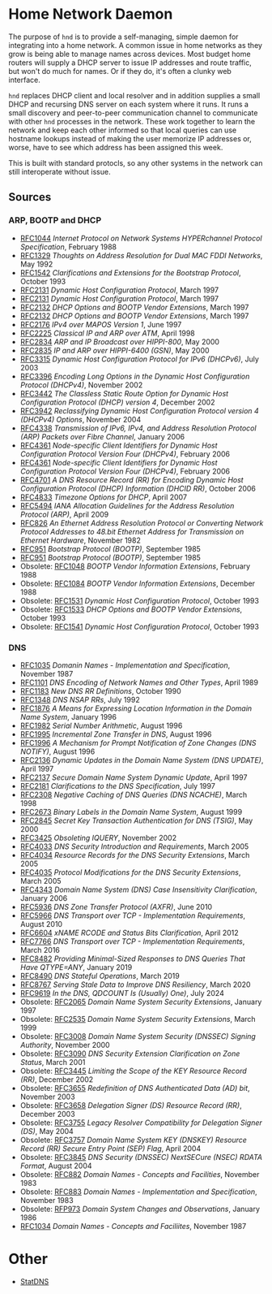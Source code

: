 # Home Network Daemon

The purpose of `hnd` is to provide a self-managing, simple daemon for
integrating into a home network. A common issue in home networks as they grow is
being able to manage names across devices. Most budget home routers will supply
a DHCP server to issue IP addresses and route traffic, but won't do much for
names. Or if they do, it's often a clunky web interface.

`hnd` replaces DHCP client and local resolver and in addition supplies a small
DHCP and recursing DNS server on each system where it runs. It runs a small
discovery and peer-to-peer communication channel to communicate with other `hnd`
processes in the network. These work together to learn the network and keep each
other informed so that local queries can use hostname lookups instead of making
the user memorize IP addresses or, worse, have to see which address has been
assigned this week.

This is built with standard protocls, so any other systems in the network can
still interoperate without issue.

## Sources

### ARP, BOOTP and DHCP

- [RFC1044](https://www.rfc-editor.org/rfc/rfc1044) _Internet Protocol on Network Systems HYPERchannel Protocol Specification_, February 1988
- [RFC1329](https://www.rfc-editor.org/rfc/rfc1329) _Thoughts on Address Resolution for Dual MAC FDDI Networks_, May 1992
- [RFC1542](http://www.rfc-editor.org/rfc/rfc1542) _Clarifications and Extensions for the Bootstrap Protocol_, October 1993
- [RFC2131](https://www.rfc-editor.org/rfc/rfc2131) _Dynamic Host Configuration Protocol_, March 1997
- [RFC2131](https://www.rfc-editor.org/rfc/rfc2131) _Dynamic Host Configuration Protocol_, March 1997
- [RFC2132](http://www.rfc-editor.org/rfc/rfc2132) _DHCP Options and BOOTP Vendor Extensions_, March 1997
- [RFC2132](https://www.rfc-editor.org/rfc/rfc2132) _DHCP Options and BOOTP Vendor Extensions_, March 1997
- [RFC2176](https://www.rfc-editor.org/rfc/rfc2176) _IPv4 over MAPOS Version 1_, June 1997
- [RFC2225](https://www.rfc-editor.org/rfc/rfc2225) _Classical IP and ARP over ATM_, April 1998
- [RFC2834](https://www.rfc-editor.org/rfc/rfc2834) _ARP and IP Broadcast over HIPPI-800_, May 2000
- [RFC2835](https://www.rfc-editor.org/rfc/rfc2835) _IP and ARP over HIPPI-6400 (GSN)_, May 2000
- [RFC3315](https://www.rfc-editor.org/rfc/rfc3315) _Dynamic Host Configuration Protocol for IPv6 (DHCPv6)_, July 2003
- [RFC3396](https://www.rfc-editor.org/rfc/rfc3396) _Encoding Long Options in the Dynamic Host Configuration Protocol (DHCPv4)_, November 2002
- [RFC3442](https://www.rfc-editor.org/rfc/rfc3442) _The Classless Static Route Option for Dynamic Host Configuration Protocol (DHCP) version 4_, December 2002
- [RFC3942](https://www.rfc-editor.org/rfc/rfc3942) _Reclassifying Dynamic Host Configuration Protocol version 4 (DHCPv4) Options_, November 2004
- [RFC4338](https://www.rfc-editor.org/rfc/rfc4338) _Transmission of IPv6, IPv4, and Address Resolution Protocol (ARP) Packets over Fibre Channel_, January 2006
- [RFC4361](https://www.rfc-editor.org/rfc/rfc4361) _Node-specific Client Identifiers for Dynamic Host Configuration Protocol Version Four (DHCPv4)_, February 2006
- [RFC4361](https://www.rfc-editor.org/rfc/rfc4361) _Node-specific Client Identifiers for Dynamic Host Configuration Protocol Version Four (DHCPv4)_, February 2006
- [RFC4701](https://www.rfc-editor.org/rfc/rfc4701) _A DNS Resource Record (RR) for Encoding Dynamic Host Configuration Protocol (DHCP) Information (DHCID RR)_, October 2006
- [RFC4833](https://www.rfc-editor.org/rfc/rfc4833) _Timezone Options for DHCP_, April 2007
- [RFC5494](https://www.rfc-editor.org/rfc/rfc5494) _IANA Allocation Guidelines for the Address Resolution Protocol (ARP)_, April 2009
- [RFC826](https://www.rfc-editor.org/rfc/rfc826) _An Ethernet Address Resolution Protocol or Converting Network Protocol Addresses to 48.bit Ethernet Address for Transmission on Ethernet Hardware_, November 1982
- [RFC951](http://www.rfc-editor.org/rfc/rfc951) _Bootstrap Protocol (BOOTP)_, September 1985
- [RFC951](https://www.rfc-editor.org/rfc/rfc951) _Bootstrap Protocol (BOOTP)_, September 1985
- Obsolete: [RFC1048](https://www.rfc-editor.org/rfc/rfc1048) _BOOTP Vendor Information Extensions_, February 1988
- Obsolete: [RFC1084](https://www.rfc-editor.org/rfc/rfc1084) _BOOTP Vendor Information Extensions_, December 1988
- Obsolete: [RFC1531](https://www.rfc-editor.org/rfc/rfc1531) _Dynamic Host Configuration Protocol_, October 1993
- Obsolete: [RFC1533](https://www.rfc-editor.org/rfc/rfc1533) _DHCP Options and BOOTP Vendor Extensions_, October 1993
- Obsolete: [RFC1541](https://www.rfc-editor.org/rfc/rfc1541) _Dynamic Host Configuration Protocol_, October 1993

### DNS

- [RFC1035](https://www.rfc-editor.org/rfc/rfc1035) _Domanin Names - Implementation and Specification_, November 1987
- [RFC1101](https://www.rfc-editor.org/rfc/rfc1101) _DNS Encoding of Network Names and Other Types_, April 1989
- [RFC1183](https://www.rfc-editor.org/rfc/rfc1183) _New DNS RR Definitions_, October 1990
- [RFC1348](https://www.rfc-editor.org/rfc/rfc1348) _DNS NSAP RRs_, July 1992
- [RFC1876](https://www.rfc-editor.org/rfc/rfc1876) _A Means for Expressing Location Information in the Domain Name System_, January 1996
- [RFC1982](https://www.rfc-editor.org/rfc/rfc1982) _Serial Number Arithmetic_, August 1996
- [RFC1995](https://www.rfc-editor.org/rfc/rfc1995) _Incremental Zone Transfer in DNS_, August 1996
- [RFC1996](https://www.rfc-editor.org/rfc/rfc1996) _A Mechanism for Prompt Notification of Zone Changes (DNS NOTIFY)_, August 1996
- [RFC2136](https://www.rfc-editor.org/rfc/rfc2136) _Dynamic Updates in the Domain Name System (DNS UPDATE)_, April 1997
- [RFC2137](https://www.rfc-editor.org/rfc/rfc2137) _Secure Domain Name System Dynamic Update_, April 1997
- [RFC2181](https://www.rfc-editor.org/rfc/rfc2181) _Clarifications to the DNS Specification_, July 1997
- [RFC2308](https://www.rfc-editor.org/rfc/rfc2308) _Negative Caching of DNS Queries (DNS NCACHE)_, March 1998
- [RFC2673](https://www.rfc-editor.org/rfc/rfc2673) _Binary Labels in the Domain Name System_, August 1999
- [RFC2845](https://www.rfc-editor.org/rfc/rfc2845) _Secret Key Transaction Authentication for DNS (TSIG)_, May 2000
- [RFC3425](https://www.rfc-editor.org/rfc/rfc3425) _Obsoleting IQUERY_, November 2002
- [RFC4033](https://www.rfc-editor.org/rfc/rfc4033) _DNS Security Introduction and Requirements_, March 2005
- [RFC4034](https://www.rfc-editor.org/rfc/rfc4034) _Resource Records for the DNS Security Extensions_, March 2005
- [RFC4035](https://www.rfc-editor.org/rfc/rfc4035) _Protocol Modifications for the DNS Security Extensions_, March 2005
- [RFC4343](https://www.rfc-editor.org/rfc/rfc4343) _Domain Name System (DNS) Case Insensitivity Clarification_, January 2006
- [RFC5936](https://www.rfc-editor.org/rfc/rfc5936) _DNS Zone Transfer Protocol (AXFR)_, June 2010
- [RFC5966](https://www.rfc-editor.org/rfc/rfc5966) _DNS Transport over TCP - Implementation Requirements_, August 2010
- [RFC6604](https://www.rfc-editor.org/rfc/rfc6604) _xNAME RCODE and Status Bits Clarification_, April 2012
- [RFC7766](https://www.rfc-editor.org/rfc/rfc7766) _DNS Transport over TCP - Implementation Requirements_, March 2016
- [RFC8482](https://www.rfc-editor.org/rfc/rfc8482) _Providing Minimal-Sized Responses to DNS Queries That Have QTYPE=ANY_, January 2019
- [RFC8490](https://www.rfc-editor.org/rfc/rfc8490) _DNS Stateful Operations_, March 2019
- [RFC8767](https://www.rfc-editor.org/rfc/rfc8767) _Serving Stale Data to Improve DNS Resiliency_, March 2020
- [RFC9619](https://www.rfc-editor.org/rfc/rfc9619) _In the DNS, QDCOUNT Is (Usually) One)_, July 2024
- Obsolete: [RFC2065](https://www.rfc-editor.org/rfc/rfc2065) _Domain Name System Security Extensions_, January 1997
- Obsolete: [RFC2535](https://www.rfc-editor.org/rfc/rfc2535) _Domain Name System Security Extensions_, March 1999
- Obsolete: [RFC3008](https://www.rfc-editor.org/rfc/rfc3008) _Domain Name System Security (DNSSEC) Signing Authority_, November 2000
- Obsolete: [RFC3090](https://www.rfc-editor.org/rfc/rfc3090) _DNS Security Extension Clarification on Zone Status_, March 2001
- Obsolete: [RFC3445](https://www.rfc-editor.org/rfc/rfc3445) _Limiting the Scope of the KEY Resource Record (RR)_, December 2002
- Obsolete: [RFC3655](https://www.rfc-editor.org/rfc/rfc3655) _Redefinition of DNS Authenticated Data (AD) bit_, November 2003
- Obsolete: [RFC3658](https://www.rfc-editor.org/rfc/rfc3658) _Delegation Signer (DS) Resource Record (RR)_, December 2003
- Obsolete: [RFC3755](https://www.rfc-editor.org/rfc/rfc3755) _Legacy Resolver Compatibility for Delegation Signer (DS)_, May 2004
- Obsolete: [RFC3757](https://www.rfc-editor.org/rfc/rfc3757) _Domain Name System KEY (DNSKEY) Resource Record (RR) Secure Entry Point (SEP) Flag_, April 2004
- Obsolete: [RFC3845](https://www.rfc-editor.org/rfc/rfc3845) _DNS Security (DNSSEC) NextSECure (NSEC) RDATA Format_, August 2004
- Obsolete: [RFC882](https://www.rfc-editor.org/rfc/rfc882) _Domain Names - Concepts and Facilities_, November 1983
- Obsolete: [RFC883](https://www.rfc-editor.org/rfc/rfc883) _Domain Names - Implementation and Specification_, November 1983
- Obsolete: [RFP973](https://www.rfc-editor.org/rfc/rfc973) _Domain System Changes and Observations_, January 1986
- [RFC1034](https://www.rfc-editor.org/rfc/rfc1034) _Domain Names - Concepts and Faciliites_, November 1987

# Other

- [StatDNS](https://www.statdns.com/rfc/)
